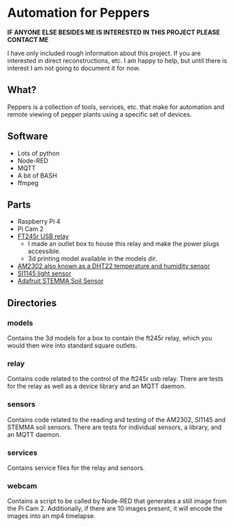 # Automation for Peppers

**IF ANYONE ELSE BESIDES ME IS INTERESTED IN THIS PROJECT PLEASE CONTACT ME**

I have only included rough information about this project. If you are interested in direct reconstructions, etc. I am happy to help, but until there is interest I am not going to document it for now.

## What?
Peppers is a collection of tools, services, etc. that make for automation and remote viewing of pepper plants using a specific set of devices.

## Software
- Lots of python
- Node-RED
- MQTT
- A bit of BASH
- ffmpeg

## Parts
- Raspberry Pi 4
- Pi Cam 2
- [FT245r USB relay](https://www.sainsmart.com/products/8-channel-12v-usb-relay-module)
    - I made an outlet box to house this relay and make the power plugs accessible.
    - 3d printing model available in the models dir.
- [AM2302 also known as a DHT22 temperature and humidity sensor](https://www.adafruit.com/product/393)
- [SI1145 light sensor](https://www.adafruit.com/product/1777)
- [Adafruit STEMMA Soil Sensor](https://www.adafruit.com/product/4026)

## Directories
### models
Contains the 3d models for a box to contain the ft245r relay, which you would then wire into standard square outlets.

### relay
Contains code related to the control of the ft245r usb relay.
There are tests for the relay as well as a device library and an MQTT daemon. 

### sensors
Contains code related to the reading and testing of the AM2302, SI1145 and STEMMA soil sensors.
There are tests for individual sensors, a library, and an MQTT daemon.

### services
Contains service files for the relay and sensors.

### webcam
Contains a script to be called by Node-RED that generates a still image from the Pi Cam 2. Additionally, if there are 10 images present, it will encode the images into an mp4 timelapse. 
